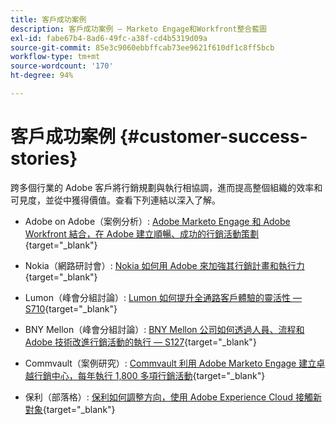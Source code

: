 ```yaml
---
title: 客戶成功案例
description: 客戶成功案例 — Marketo Engage和Workfront整合藍圖
exl-id: fabe67b4-8ad6-49fc-a38f-cd4b5319d09a
source-git-commit: 85e3c9060ebbffcab73ee9621f610df1c8ff5bcb
workflow-type: tm+mt
source-wordcount: '170'
ht-degree: 94%

---
```


# 客戶成功案例 {#customer-success-stories}

跨多個行業的 Adobe 客戶將行銷規劃與執行相協調，進而提高整個組織的效率和可見度，並從中獲得價值。查看下列連結以深入了解。

* Adobe on Adobe（案例分析）: [Adobe Marketo Engage 和 Adobe Workfront 結合，在 Adobe 建立順暢、成功的行銷活動策劃](https://business.adobe.com/customer-success-stories/adobe-campaign-orchestration-case-study){target="_blank"}

* Nokia（網路研討會）: [Nokia 如何用 Adobe 來加強其行銷計畫和執行力](https://engage.adobe.com/MarWF22Q4WBR-Registration.html){target="_blank"}

* Lumon（峰會分組討論）: [Lumon 如何提升全通路客戶體驗的靈活性 — S710](https://business.adobe.com/summit/2022/sessions/how-lumen-drives-agility-for-omnichannel-customer-s710.html){target="_blank"}

* BNY Mellon（峰會分組討論）: [BNY Mellon 公司如何透過人員、流程和 Adobe 技術改進行銷活動的執行 — S127](https://business.adobe.com/events/experience-makers-live/2022/sessions/how-bny-mellon-improved-campaign-execution-with-pe-s127.html){target="_blank"}

* Commvault（案例研究）: [Commvault 利用 Adobe Marketo Engage 建立卓越行銷中心，每年執行 1,800 多項行銷活動](https://business.adobe.com/customer-success-stories/commvault-case-study){target="_blank"}

* 保利（部落格）: [保利如何調整方向，使用 Adobe Experience Cloud 接觸新對象](https://business.adobe.com/blog/basics/how-poly-shifted-gears-reach-new-audiences-adobe-experience-cloud){target="_blank"}
